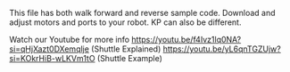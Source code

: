 This file has both walk forward and reverse sample code. Download and adjust motors and ports to your robot. KP can also be different.

Watch our Youtube for more info
https://youtu.be/f4Ivz1lq0NA?si=qHjXazt0DXemqlje (Shuttle Explained)
https://youtu.be/yL6qnTGZUjw?si=KOkrHiB-wLKVm1tO (Shuttle Example)
